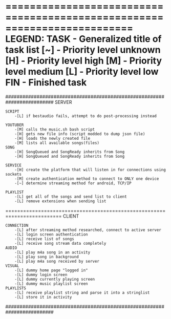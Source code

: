 =========================================================================
LEGEND:
    TASK    -   Generalized title of task list
    [~]     -   Priority level unknown
    [H]     -   Priority level high
    [M]     -   Priority level medium
    [L]     -   Priority level low
    FIN     -   Finished task
=========================================================================

#########################################################################
SERVER
    
    SCRIPT
        -[L] if bestaudio fails, attempt to do post-processing instead
    
    YOUTUBER
        -[M] calls the music.sh bash script
        -[H] gets new file info (script modded to dump json file)
        -[H] loads the newly created file
        -[M] lists all available songs(files)
    SONG
        -[H] SongQueued and SongReady inherits from Song
        -[H] SongQueued and SongReady inherits from Song
    
    SERVICE
        -[H] create the platform that will listen in for connections using sockets
        -[M] create authentication method to connect to ONLY one device
        -[~] determine streaming method for android, TCP/IP 
        
    PLAYLIST
        -[L] get all of the songs and send list to client 
        -[L] remove extensions when sending list

=========================================================================
CLIENT
    
    CONNECTION
        -[L] after streaming method researched, connect to active server
        -[L] login screen authentication
        -[L] receive list of songs
        -[L] receive song stream data completely
    AUDIO
        -[L] play m4a song in an activity
        -[L] play song in background
        -[L] play m4a song received by server
    VISUAL
        -[L] dummy home page "logged in"
        -[L] dummy login screen
        -[L] dummy currently playing screen
        -[L] dummy music playlist screen   
    PLAYLISTS
        -[L] receive playlist string and parse it into a stringlist
        -[L] store it in activity
        
#########################################################################
